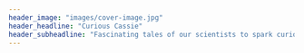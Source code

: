```yaml
---
header_image: "images/cover-image.jpg"
header_headline: "Curious Cassie"
header_subheadline: "Fascinating tales of our scientists to spark curiosity & courage!"
---
```

